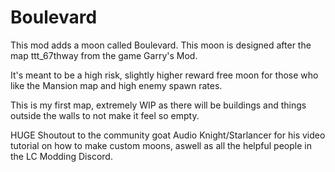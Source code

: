 # Boulevard

This mod adds a moon called Boulevard. This moon is designed after the map ttt_67thway from the game Garry's Mod.

It's meant to be a high risk, slightly higher reward free moon for those who like the Mansion map and high enemy spawn rates.

This is my first map, extremely WIP as there will be buildings and things outside the walls to not make it feel so empty.

HUGE Shoutout to the community goat Audio Knight/Starlancer for his video tutorial on how to make custom moons, aswell as all the helpful people in the LC Modding Discord.